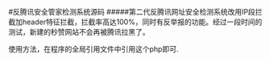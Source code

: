 #反腾讯安全管家检测系统源码
#####第二代反腾讯网址安全检测系统改用IP段拦截加header特征拦截，拦截率高达100%，同时有反举报的功能。经过一段时间的测试，新建的秒赞网站不会再被腾讯拉黑了。


使用方法，在程序的全局引用文件中引用这个php即可.
